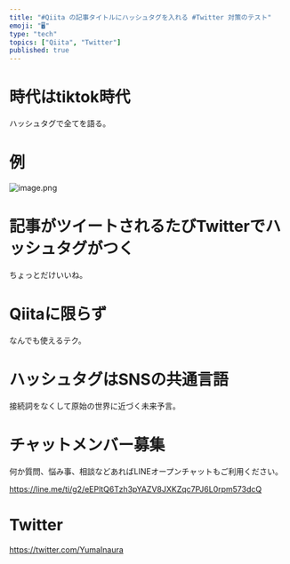 ```yaml
---
title: "#Qiita の記事タイトルにハッシュタグを入れる #Twitter 対策のテスト"
emoji: "🖥"
type: "tech"
topics: ["Qiita", "Twitter"]
published: true
---
```


# 時代はtiktok時代

ハッシュタグで全てを語る。

# 例

![image.png](https://qiita-image-store.s3.amazonaws.com/0/89618/78a7e07b-3f62-00fe-9e43-b2f34349e128.png)

# 記事がツイートされるたびTwitterでハッシュタグがつく

ちょっとだけいいね。

# Qiitaに限らず

なんでも使えるテク。

# ハッシュタグはSNSの共通言語

接続詞をなくして原始の世界に近づく未来予言。









<!-- Update From Qiita API -->

# チャットメンバー募集


何か質問、悩み事、相談などあればLINEオープンチャットもご利用ください。

https://line.me/ti/g2/eEPltQ6Tzh3pYAZV8JXKZqc7PJ6L0rpm573dcQ





# Twitter


https://twitter.com/YumaInaura


<!-- Update From Qiita API -->


